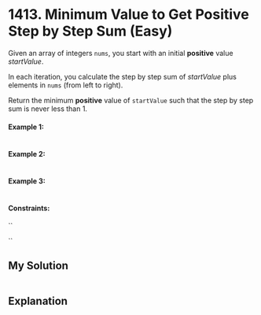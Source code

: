 # 1413. Minimum Value to Get Positive Step by Step Sum (Easy)

Given an array of integers `nums`, you start with an initial **positive** value *startValue*.

In each iteration, you calculate the step by step sum of *startValue* plus elements in `nums` (from left to right).

Return the minimum **positive** value of `startValue` such that the step by step sum is never less than 1.

#### Example 1:

```Python

```

#### Example 2:

```Python

```

#### Example 3:

```Python

```

#### Constraints:

``

``

## My Solution

```Python

```

## Explanation
